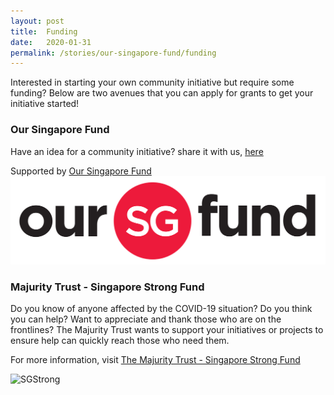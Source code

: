 ```yaml
---
layout: post
title:  Funding
date:   2020-01-31
permalink: /stories/our-singapore-fund/funding
---
```


Interested in starting your own community initiative but require some funding? Below are two avenues that you can apply for grants to get your initiative started!

### Our Singapore Fund 
Have an idea for a community initiative? share it with us, [here](https://form.gov.sg/#!/5e3b868988573300116ca38a)

Supported by [Our Singapore Fund](https://www.sg/oursingaporefund)
![OurSG](/images/OSF_Colour.png)

### Majurity Trust - Singapore Strong Fund

Do you know of anyone affected by the COVID-19 situation? Do you think you can help? Want to appreciate and thank those who are on the frontlines?
The Majurity Trust wants to support your initiatives or projects to ensure help can quickly reach those who need them.

For more information, visit [The Majurity Trust - Singapore Strong Fund](https://www.majurity.sg/sgstrong)

![SGStrong](https://images.squarespace-cdn.com/content/v1/5c36d0b8f93fd4564e2cbba9/1581486709811-NXH1UDWC0HPFT1VKBGZJ/ke17ZwdGBToddI8pDm48kH9uvdtD-xByGI4Lm8gRc5hZw-zPPgdn4jUwVcJE1ZvWQUxwkmyExglNqGp0IvTJZUJFbgE-7XRK3dMEBRBhUpwo31aWBH8Una2OoVzDABrpN6VXpGhJvYCzoVlH5y-3qVmG1GGFDpywYlQa0j58s2c/SGSTRONG.png?format=300w)
